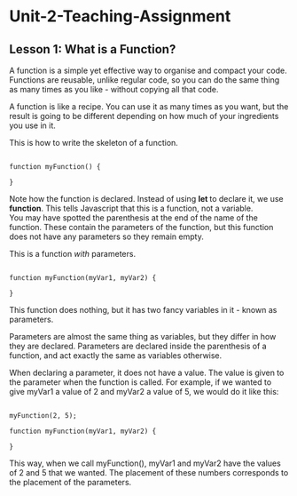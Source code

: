 # Unit-2-Teaching-Assignment

## Lesson 1: What is a Function?

A function is a simple yet effective way to organise and compact your code. Functions are reusable, unlike regular code, so you can do the same thing as many times as you like - without copying all that code.

A function is like a recipe. You can use it as many times as you want, but the result is going to be different depending on how much of your ingredients you use in it.

This is how to write the skeleton of a function.

```JS

function myFunction() {

}

```

Note how the function is declared. Instead of using <b> let </b> to declare it, we use <b>function</b>. This tells Javascript that this is a function, not a variable. <br>
You may have spotted the parenthesis at the end of the name of the function. These contain the parameters of the function, but this function does not have any parameters so they remain empty.

This is a function <i>with</i> parameters.

```JS

function myFunction(myVar1, myVar2) {

}

```

This function does nothing, but it has two fancy variables in it - known as parameters.

Parameters are almost the same thing as variables, but they differ in how they are declared. Parameters are declared inside the parenthesis of a function, and act exactly the same as variables otherwise. 

When declaring a parameter, it does not have a value. The value is given to the parameter when the function is called. For example, if we wanted to give myVar1 a value of 2 and myVar2 a value of 5, we would do it like this:

```JS

myFunction(2, 5);

function myFunction(myVar1, myVar2) {

}

```

This way, when we call myFunction(), myVar1 and myVar2 have the values of 2 and 5 that we wanted. The placement of these numbers corresponds to the placement of the parameters.